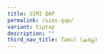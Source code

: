 ```yaml
---
title: SIMI QAP
permalink: /simi-qap/
variant: tiptap
description: ""
third_nav_title: Tamil (தமிழ்)
---
```

